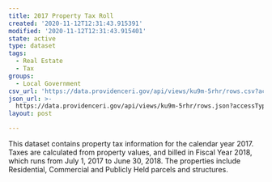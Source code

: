 ```yaml
---
title: 2017 Property Tax Roll
created: '2020-11-12T12:31:43.915391'
modified: '2020-11-12T12:31:43.915401'
state: active
type: dataset
tags:
  - Real Estate
  - Tax
groups:
  - Local Government
csv_url: 'https://data.providenceri.gov/api/views/ku9m-5rhr/rows.csv?accessType=DOWNLOAD'
json_url: >-
  https://data.providenceri.gov/api/views/ku9m-5rhr/rows.json?accessType=DOWNLOAD
layout: post

---
```

This dataset contains property tax information for the calendar year 2017. Taxes are calculated from property values, and billed in Fiscal Year 2018, which runs from July 1, 2017 to June 30, 2018. The properties include Residential, Commercial and Publicly Held parcels and structures.
